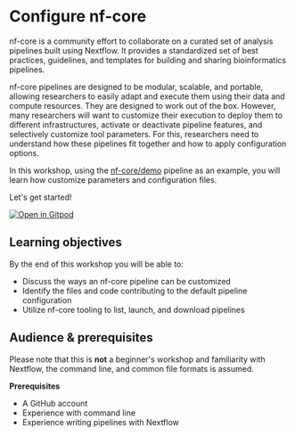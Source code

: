# Configure nf-core

nf-core is a community effort to collaborate on a curated set of analysis pipelines built using Nextflow. It provides a standardized set of best practices, guidelines, and templates for building and sharing bioinformatics pipelines.

nf-core pipelines are designed to be modular, scalable, and portable, allowing researchers to easily adapt and execute them using their data and compute resources. They are designed to work out of the box. However, many researchers will want to customize their execution to deploy them to different infrastructures, activate or deactivate pipeline features, and selectively customize tool parameters. For this, researchers need to understand how these pipelines fit together and how to apply configuration options.

In this workshop, using the [nf-core/demo](https://github.com/nf-core/demo) pipeline as an example, you will learn how customize parameters and configuration files.

Let's get started!

[![Open in Gitpod](https://img.shields.io/badge/Gitpod-%20Open%20in%20Gitpod-908a85?logo=gitpod)](https://gitpod.io/#https://github.com/nextflow-io/training)

## Learning objectives

By the end of this workshop you will be able to:

- Discuss the ways an nf-core pipeline can be customized
- Identify the files and code contributing to the default pipeline configuration
- Utilize nf-core tooling to list, launch, and download pipelines

## Audience & prerequisites

Please note that this is **not** a beginner's workshop and familiarity with Nextflow, the command line, and common file formats is assumed.

**Prerequisites**

- A GitHub account
- Experience with command line
- Experience writing pipelines with Nextflow

